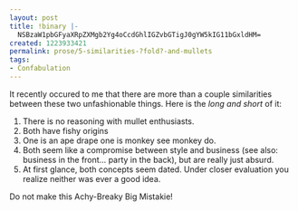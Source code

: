 ```yaml
---
layout: post
title: !binary |-
  NSBzaW1pbGFyaXRpZXMgb2Yg4oCcdGhlIGZvbGTigJ0gYW5kIG11bGxldHM=
created: 1223933421
permalink: prose/5-similarities-?fold?-and-mullets
tags:
- Confabulation
---
```

<p>It recently occured to me that there are more than a couple similarities between these two unfashionable things. Here is the <em>long and short</em> of it:</p>
<ol>
<li> There is no reasoning with mullet enthusiasts.</li>
<li> Both have fishy origins</li>	
<li> One is an ape drape one is monkey see monkey do.</li>
<li> Both seem like a compromise between style and business (see also: business in the front&hellip; party in the back), but are really just absurd.</li><li> At first glance, both concepts seem dated. Under closer evaluation you realize neither was ever a good idea.</li>
</ol>
Do not make this Achy-Breaky Big Mistakie!
